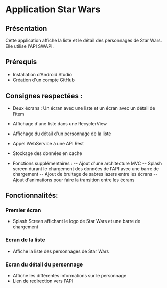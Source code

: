 # Application Star Wars
## Présentation
Cette application affiche la liste et le détail des personnages de Star Wars. Elle utilise l'API SWAPI.

## Prérequis
- Installation d'Android Studio
- Création d'un compte GitHub

## Consignes respectées :

- Deux écrans : Un écran avec une liste et un écran avec un détail de l’item
- Affichage d'une liste dans une RecyclerView
- Affichage du détail d'un personnage de la liste
- Appel WebService à une API Rest
- Stockage des données en cache

- Fonctions supplémentaires :
-- Ajout d'une architecture MVC
-- Splash screen durant le chargement des données de l'API avec une barre de chargement
-- Ajout de bruitage de sabres lazers entre les écrans
-- Ajout d'animations pour faire la transition entre les écrans

## Fonctionnalités:

### Premier écran
- Splash Screen affichant le logo de Star Wars et une barre de chargement

### Ecran de la liste
- Affiche la liste des personnages de Star Wars

### Ecran du détail du personnage
- Affiche les différentes informations sur le personnage
- Lien de redirection vers l'API 
